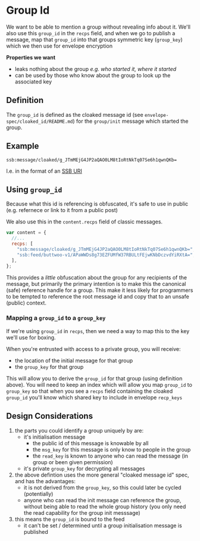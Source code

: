 # Group Id

We want to be able to mention a group without revealing info about it.
We'll also use this `group_id` in the `recps` field, and when we go to publish a message,
map that `group_id` into that groups symmetric key (`group_key`) which we then use for envelope encryption

**Properties we want**

- leaks nothing about the group _e.g. who started it, where it started_
- can be used by those who know about the group to look up the associated key

## Definition

The `group_id` is defined as the cloaked message id (see `envelope-spec/cloaked_id/README.md`)
for the `group/init` message which started the group.

## Example

```
ssb:message/cloaked/g_JTmMEjG4JP2aQAO0LM8tIoRtNkTq07Se6h1qwnQKb=
```

I.e. in the format of an [SSB URI](https://github.com/ssbc/ssb-uri-spec)

## Using `group_id`

Because what this id is referencing is obfuscated, it's safe to use in public
(e.g. refernece or link to it from a public post)

We also use this in the `content.recps` field of classic messages.

```js
var content = {
  //...
  recps: [
    "ssb:message/cloaked/g_JTmMEjG4JP2aQAO0LM8tIoRtNkTq07Se6h1qwnQKb=", // << a cloaked group_id
    "ssb:feed/buttwoo-v1/APaWWDs8g73EZFUMfW37RBULtFEjwKNbDczvdYiRXtA=",
  ],
};
```

This provides a _little_ obfuscation about the group for any recipients of the message,
but primarily the primary intention is to make this the canonical (safe) reference handle for a group.
This make it less likely for programmers to be tempted to reference the root message id and copy
that to an unsafe (public) context.

### Mapping a `group_id` to a `group_key`

If we're using `group_id` in `recps`, then we need a way to map this to the key we'll use for boxing.

When you're entrusted with access to a private group, you will receive:

- the location of the initial message for that group
- the `group_key` for that group

This will allow you to derive the `group_id` for that group (using definition above).
You will need to keep an index which will allow you map `group_id` to `group_key` so that when you see
a `recps` field containing the cloaked `group_id` you'll know which shared key to include in envelope `recp_keys`

## Design Considerations

1. the parts you could identify a group uniquely by are:
   - it's initialisation message
     - the public id of this message is knowable by all
     - the `msg_key` for this message is only know to people in the group
     - the `read_key` is known to anyone who can read the message (in group or been given permission)
   - it's private `group_key` for decrypting all messages
2. the above defintion uses the more general "cloaked message id" spec, and has the advantages:
   - it is not derived from the `group_key`, so this could later be cycled (potentially)
   - anyone who can read the init message can reference the group, without being able to read the whole group history (you only need the read capability for the group init messsage)
3. this means the `group_id` is bound to the feed
   - it can't be set / determined until a group initialisation message is published
